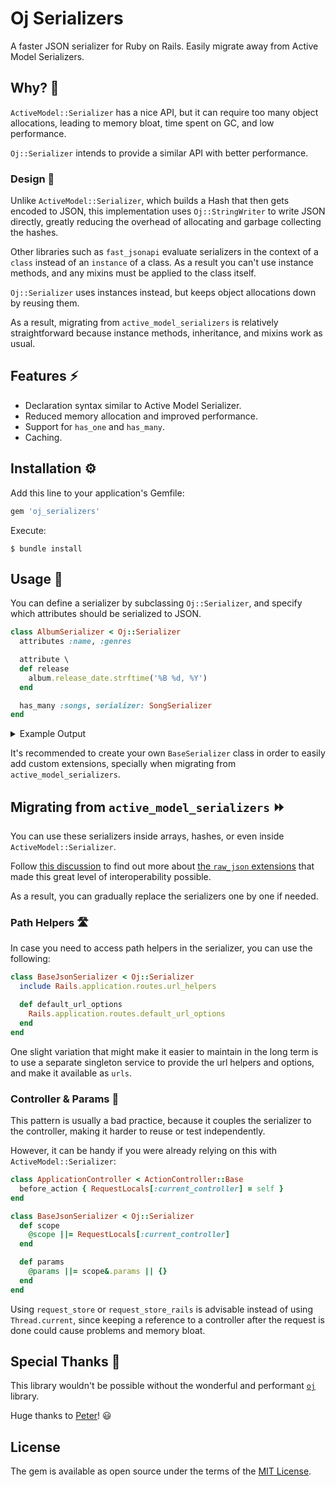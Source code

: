 # Oj Serializers

A faster JSON serializer for Ruby on Rails. Easily migrate away from Active Model Serializers.

## Why? 🤔

`ActiveModel::Serializer` has a nice API, but it can require too many object
allocations, leading to memory bloat, time spent on GC, and low performance.

`Oj::Serializer` intends to provide a similar API with better performance.

### Design 📐

Unlike `ActiveModel::Serializer`, which builds a Hash that then gets encoded to
JSON, this implementation uses `Oj::StringWriter` to write JSON directly,
greatly reducing the overhead of allocating and garbage collecting the hashes.

Other libraries such as `fast_jsonapi` evaluate serializers in the context of
a `class` instead of an `instance` of a class. As a result you can't use instance
methods, and any mixins must be applied to the class itself.

`Oj::Serializer` uses instances instead, but keeps object allocations down by reusing them.

As a result, migrating from `active_model_serializers` is relatively
straightforward because instance methods, inheritance, and mixins work as usual.

## Features ⚡️

- Declaration syntax similar to Active Model Serializer.
- Reduced memory allocation and improved performance.
- Support for `has_one` and `has_many`.
- Caching.

## Installation ⚙️

Add this line to your application's Gemfile:

```ruby
gem 'oj_serializers'
```

Execute:

    $ bundle install

## Usage 📖

You can define a serializer by subclassing `Oj::Serializer`, and specify which
attributes should be serialized to JSON.

```ruby
class AlbumSerializer < Oj::Serializer
  attributes :name, :genres

  attribute \
  def release
    album.release_date.strftime('%B %d, %Y')
  end

  has_many :songs, serializer: SongSerializer
end
```

<details>
  <summary>Example Output</summary>

```json
{
  "name": "Abraxas",
  "genres": [
    "Pyschodelic Rock",
    "Blues Rock",
    "Jazz Fusion",
    "Latin Rock"
  ],
  "release": "September 23, 1970",
  "songs": [
    {
      "track": 1,
      "name": "Sing Winds, Crying Beasts",
      "composers": [
        "Michael Carabello"
      ]
    },
    {
      "track": 2,
      "name": "Black Magic Woman / Gypsy Queen",
      "composers": [
        "Peter Green",
        "Gábor Szabó"
      ]
    },
    {
      "track": 3,
      "name": "Oye como va",
      "composers": [
        "Tito Puente"
      ]
    },
    {
      "track": 4,
      "name": "Incident at Neshabur",
      "composers": [
        "Alberto Gianquinto",
        "Carlos Santana"
      ]
    },
    {
      "track": 5,
      "name": "Se acabó",
      "composers": [
        "José Areas"
      ]
    },
    {
      "track": 6,
      "name": "Mother's Daughter",
      "composers": [
        "Gregg Rolie"
      ]
    },
    {
      "track": 7,
      "name": "Samba pa ti",
      "composers": [
        "Santana"
      ]
    },
    {
      "track": 8,
      "name": "Hope You're Feeling Better",
      "composers": [
        "Rolie"
      ]
    },
    {
      "track": 9,
      "name": "El Nicoya",
      "composers": [
        "Areas"
      ]
    }
  ]
}
```
</details>

It's recommended to create your own `BaseSerializer` class in order to easily
add custom extensions, specially when migrating from `active_model_serializers`.

## Migrating from `active_model_serializers` ⏩

You can use these serializers inside arrays, hashes, or even inside `ActiveModel::Serializer`.

Follow [this discussion](https://github.com/ohler55/oj/issues/542) to find out more about [the `raw_json` extensions](https://github.com/ohler55/oj/issues/542) that made this great level of interoperability possible.

As a result, you can gradually replace the serializers one by one if needed.

### Path Helpers 🛣

In case you need to access path helpers in the serializer, you can use the
following:

```ruby
class BaseJsonSerializer < Oj::Serializer
  include Rails.application.routes.url_helpers

  def default_url_options
    Rails.application.routes.default_url_options
  end
end
```

One slight variation that might make it easier to maintain in the long term is
to use a separate singleton service to provide the url helpers and options, and
make it available as `urls`.

### Controller & Params 🚧

This pattern is usually a bad practice, because it couples the serializer to the
controller, making it harder to reuse or test independently.

However, it can be handy if you were already relying on this with `ActiveModel::Serializer`:

```ruby
class ApplicationController < ActionController::Base
  before_action { RequestLocals[:current_controller] = self }
end

class BaseJsonSerializer < Oj::Serializer
  def scope
    @scope ||= RequestLocals[:current_controller]
  end

  def params
    @params ||= scope&.params || {}
  end
end
```

Using `request_store` or `request_store_rails` is advisable instead of using
`Thread.current`, since keeping a reference to a controller after the request is
done could cause problems and memory bloat.

## Special Thanks 🙏

This library wouldn't be possible without the wonderful and performant [`oj`](https://github.com/ohler55/oj) library.

Huge thanks to [Peter](https://github.com/ohler55)! :smiley:

## License

The gem is available as open source under the terms of the [MIT License](https://opensource.org/licenses/MIT).
